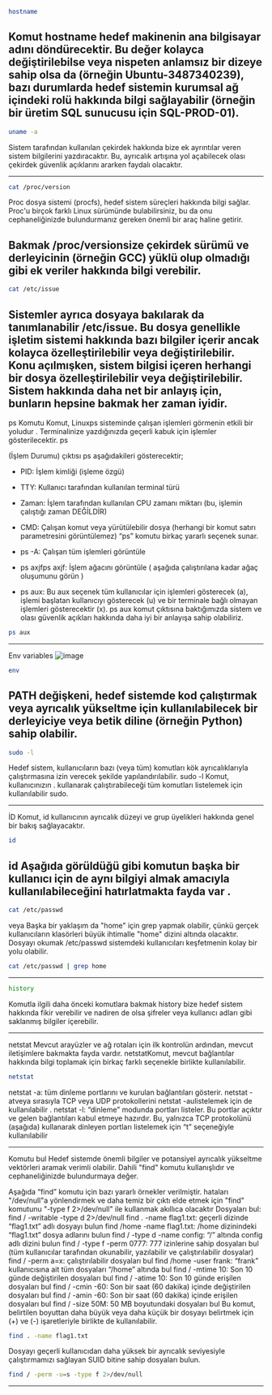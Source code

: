 
```bash
hostname
```
Komut hostname hedef makinenin ana bilgisayar adını döndürecektir. Bu değer kolayca değiştirilebilse veya nispeten anlamsız bir dizeye sahip olsa da (örneğin Ubuntu-3487340239), bazı durumlarda hedef sistemin kurumsal ağ içindeki rolü hakkında bilgi sağlayabilir (örneğin bir üretim SQL sunucusu için SQL-PROD-01).
---

```bash
uname -a
```
Sistem tarafından kullanılan çekirdek hakkında bize ek ayrıntılar veren sistem bilgilerini yazdıracaktır. Bu, ayrıcalık artışına yol açabilecek olası çekirdek güvenlik açıklarını ararken faydalı olacaktır.

---

```bash
cat /proc/version
```
Proc dosya sistemi (procfs), hedef sistem süreçleri hakkında bilgi sağlar. Proc'u birçok farklı Linux sürümünde bulabilirsiniz, bu da onu cephaneliğinizde bulundurmanız gereken önemli bir araç haline getirir.

Bakmak /proc/versionsize çekirdek sürümü ve derleyicinin (örneğin GCC) yüklü olup olmadığı gibi ek veriler hakkında bilgi verebilir.
---
```bash
cat /etc/issue
```
Sistemler ayrıca dosyaya bakılarak da tanımlanabilir /etc/issue. Bu dosya genellikle işletim sistemi hakkında bazı bilgiler içerir ancak kolayca özelleştirilebilir veya değiştirilebilir. Konu açılmışken, sistem bilgisi içeren herhangi bir dosya özelleştirilebilir veya değiştirilebilir. Sistem hakkında daha net bir anlayış için, bunların hepsine bakmak her zaman iyidir.
---

ps Komutu
Komut, Linuxps  sisteminde çalışan işlemleri görmenin etkili bir yoludur .  Terminalinize yazdığınızda geçerli kabuk için işlemler gösterilecektir. ps

(İşlem Durumu) çıktısı ps aşağıdakileri gösterecektir;

- PID: İşlem kimliği (işleme özgü)
- TTY: Kullanıcı tarafından kullanılan terminal türü
- Zaman: İşlem tarafından kullanılan CPU zamanı miktarı (bu, işlemin çalıştığı zaman DEĞİLDİR)
- CMD: Çalışan komut veya yürütülebilir dosya (herhangi bir komut satırı parametresini görüntülemez)
“ps” komutu birkaç yararlı seçenek sunar.

- ps -A: Çalışan tüm işlemleri görüntüle
- ps axjfps axjf: İşlem ağacını görüntüle ( aşağıda çalıştırılana kadar ağaç oluşumunu görün )
- ps aux: Bu aux seçenek tüm kullanıcılar için işlemleri gösterecek (a), işlemi başlatan kullanıcıyı gösterecek (u) ve bir terminale bağlı olmayan işlemleri gösterecektir (x). ps aux komut çıktısına baktığımızda sistem ve olası güvenlik açıkları hakkında daha iyi bir anlayışa sahip olabiliriz.

```bash
ps aux
```
---
Env variables
![image](https://github.com/user-attachments/assets/ea6b8963-10a4-4940-9c0b-0621abda5a43)

```bash
env
```
PATH değişkeni, hedef sistemde kod çalıştırmak veya ayrıcalık yükseltme için kullanılabilecek bir derleyiciye veya betik diline (örneğin Python) sahip olabilir.
---

```bash
sudo -l
```

Hedef sistem, kullanıcıların bazı (veya tüm) komutları kök ayrıcalıklarıyla çalıştırmasına izin verecek şekilde yapılandırılabilir. sudo -l Komut, kullanıcınızın . kullanarak çalıştırabileceği tüm komutları listelemek için kullanılabilir sudo.

---

İD
Komut, id kullanıcının ayrıcalık düzeyi ve grup üyelikleri hakkında genel bir bakış sağlayacaktır.
```bash
id
```
id Aşağıda görüldüğü gibi komutun başka bir kullanıcı için de aynı bilgiyi almak amacıyla kullanılabileceğini hatırlatmakta fayda var .
---

```bash
cat /etc/passwd
```
veya 
 Başka bir yaklaşım da "home" için grep yapmak olabilir, çünkü gerçek kullanıcıların klasörleri büyük ihtimalle "home" dizini altında olacaktır.
Dosyayı okumak /etc/passwd sistemdeki kullanıcıları keşfetmenin kolay bir yolu olabilir.

```bash
cat /etc/passwd | grep home
```
---

``` bash
history
```
Komutla ilgili daha önceki komutlara bakmak  history bize hedef sistem hakkında fikir verebilir ve nadiren de olsa şifreler veya kullanıcı adları gibi saklanmış bilgiler içerebilir.

---

netstat
Mevcut arayüzler ve ağ rotaları için ilk kontrolün ardından, mevcut iletişimlere bakmakta fayda vardır. netstatKomut, mevcut bağlantılar hakkında bilgi toplamak için birkaç farklı seçenekle birlikte kullanılabilir.

``` bash
netstat
```

netstat -a: tüm dinleme portlarını ve kurulan bağlantıları gösterir.
netstat -atveya sırasıyla TCP veya UDP protokollerini netstat -aulistelemek için de kullanılabilir .
netstat -l: “dinleme” modunda portları listeler. Bu portlar açıktır ve gelen bağlantıları kabul etmeye hazırdır. Bu, yalnızca TCP protokolünü (aşağıda) kullanarak dinleyen portları listelemek için “t” seçeneğiyle kullanılabilir

---
Komutu bul
Hedef sistemde önemli bilgiler ve potansiyel ayrıcalık yükseltme vektörleri aramak verimli olabilir. Dahili "find" komutu kullanışlıdır ve cephaneliğinizde bulundurmaya değer.

Aşağıda “find” komutu için bazı yararlı örnekler verilmiştir.
hataları "/dev/null"a yönlendirmek ve daha temiz bir çıktı elde etmek için "find" komutunu "-type f 2>/dev/null" ile kullanmak akıllıca olacaktır 
Dosyaları bul:
find / -writable -type d 2>/dev/null 
find . -name flag1.txt: geçerli dizinde “flag1.txt” adlı dosyayı bulun
find /home -name flag1.txt: /home dizinindeki “flag1.txt” dosya adlarını bulun
find / -type d -name config: “/” altında config adlı dizini bulun
find / -type f -perm 0777: 777 izinlerine sahip dosyaları bul (tüm kullanıcılar tarafından okunabilir, yazılabilir ve çalıştırılabilir dosyalar)
find / -perm a=x: çalıştırılabilir dosyaları bul
find /home -user frank: “frank” kullanıcısına ait tüm dosyaları “/home” altında bul
find / -mtime 10: Son 10 günde değiştirilen dosyaları bul
find / -atime 10: Son 10 günde erişilen dosyaları bul
find / -cmin -60: Son bir saat (60 dakika) içinde değiştirilen dosyaları bul
find / -amin -60: Son bir saat (60 dakika) içinde erişilen dosyaları bul
find / -size 50M: 50 MB boyutundaki dosyaları bul
Bu komut, belirtilen boyuttan daha büyük veya daha küçük bir dosyayı belirtmek için (+) ve (-) işaretleriyle birlikte de kullanılabilir.

``` bash
find . -name flag1.txt
```
Dosyayı geçerli kullanıcıdan daha yüksek bir ayrıcalık seviyesiyle çalıştırmamızı sağlayan SUID bitine sahip dosyaları bulun.
``` bash
find / -perm -u=s -type f 2>/dev/null
```
---








